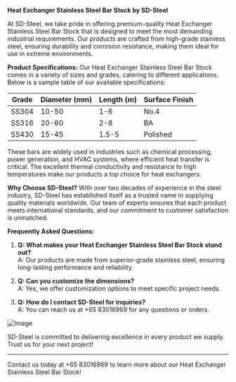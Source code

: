 **Heat Exchanger Stainless Steel Bar Stock by SD-Steel**

At SD-Steel, we take pride in offering premium-quality Heat Exchanger Stainless Steel Bar Stock that is designed to meet the most demanding industrial requirements. Our products are crafted from high-grade stainless steel, ensuring durability and corrosion resistance, making them ideal for use in extreme environments.

**Product Specifications:**
Our Heat Exchanger Stainless Steel Bar Stock comes in a variety of sizes and grades, catering to different applications. Below is a sample table of our available specifications:

| Grade | Diameter (mm) | Length (m) | Surface Finish |
|-------|---------------|------------|----------------|
| SS304 | 10-50         | 1-6        | No.4           |
| SS316 | 20-60         | 2-8        | BA              |
| SS430 | 15-45         | 1.5-5     | Polished       |

These bars are widely used in industries such as chemical processing, power generation, and HVAC systems, where efficient heat transfer is critical. The excellent thermal conductivity and resistance to high temperatures make our products a top choice for heat exchangers.

**Why Choose SD-Steel?**
With over two decades of experience in the steel industry, SD-Steel has established itself as a trusted name in supplying quality materials worldwide. Our team of experts ensures that each product meets international standards, and our commitment to customer satisfaction is unmatched.

**Frequently Asked Questions:**
1. **Q: What makes your Heat Exchanger Stainless Steel Bar Stock stand out?**  
   A: Our products are made from superior-grade stainless steel, ensuring long-lasting performance and reliability.

2. **Q: Can you customize the dimensions?**  
   A: Yes, we offer customization options to meet specific project needs.

3. **Q: How do I contact SD-Steel for inquiries?**  
   A: You can reach us at +65 83016969 for any questions or orders.

![Image](https://github.com/user-attachments/assets/2567258e-e124-4816-932d-1809bd27ef0b)

SD-Steel is committed to delivering excellence in every product we supply. Trust us for your next project!

---

Contact us today at +65 83016969 to learn more about our Heat Exchanger Stainless Steel Bar Stock!